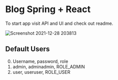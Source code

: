 # Blog Spring + React

To start app visit API and UI and check out readme.

![Screenshot 2021-12-28 203813](https://user-images.githubusercontent.com/70883106/147597191-a2e0685e-3b33-4abd-810a-c7c5e56b923a.jpg)

## Default Users
0. Username, password, role
1. admin, adminadmin, ROLE_ADMIN
2. user, useruser, ROLE_USER
